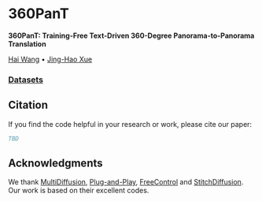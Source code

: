 # 360PanT

**360PanT: Training-Free Text-Driven 360-Degree Panorama-to-Panorama Translation**

[Hai Wang](https://littlewhitesea.github.io/) • [Jing-Hao Xue](https://www.homepages.ucl.ac.uk/~ucakjxu/)

### [Datasets](https://drive.google.com/file/d/1L6-zczpGk08J8ex1-p3Leb8XfmjMg8Qu/view?usp=sharing)

## Citation
If you find the code helpful in your research or work, please cite our paper:
```Bibtex
TBD
```

## Acknowledgments

We thank [MultiDiffusion](https://github.com/omerbt/MultiDiffusion), [Plug-and-Play](https://github.com/MichalGeyer/plug-and-play), [FreeControl](https://github.com/genforce/freecontrol) and [StitchDiffusion](https://github.com/littlewhitesea/StitchDiffusion). Our work is based on their excellent codes. 
